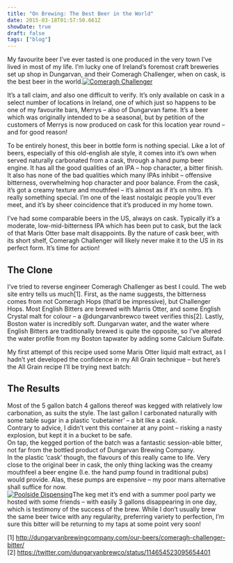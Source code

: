 ```yaml
---
title: "On Brewing: The Best Beer in the World"
date: 2015-03-18T01:57:50.661Z
showDate: true
draft: false
tags: ["blog"]
---
```



My favourite beer I’ve ever tasted is one produced in the very town I’ve lived in most of my life. I’m lucky one of Ireland’s foremost craft breweries set up shop in Dungarvan, and their Comeragh Challenger, when on cask, is the best beer in the world.[![Comeragh Challenger](http://cianclarke.com/blog/wp-content/uploads/2014/08/image-300x225.jpg)](http://cianclarke.com/blog/wp-content/uploads/2014/08/image.jpg)

It’s a tall claim, and also one difficult to verify. It’s only available on cask in a select number of locations in Ireland, one of which just so happens to be one of my favourite bars, Merrys – also of Dungarvan fame. It’s a beer which was originally intended to be a seasonal, but by petition of the customers of Merrys is now produced on cask for this location year round – and for good reason!

To be entirely honest, this beer in bottle form is nothing special. Like a lot of beers, especially of this old-english ale style, it comes into it’s own when served naturally carbonated from a cask, through a hand pump beer engine. It has all the good qualities of an IPA – hop character, a bitter finish. It also has none of the bad qualities which many IPAs inhibit – offensive bitterness, overwhelming hop character and poor balance. From the cask, it’s got a creamy texture and mouthfeel – it’s almost as if it’s on nitro. It’s really something special. I’m one of the least nostalgic people you’ll ever meet, and it’s by sheer coincidence that it’s produced in my home town.

I’ve had some comparable beers in the US, always on cask. Typically it’s a moderate, low-mid-bitterness IPA which has been put to cask, but the lack of that Maris Otter base malt disappoints. By the nature of cask beer, with its short shelf, Comeragh Challenger will likely never make it to the US in its perfect form. It’s time for action!


##  The Clone

I’ve tried to reverse engineer Comeragh Challenger as best I could. The web site entry tells us much[1]. First, as the name suggests, the bitterness comes from not Comeragh Hops (that’d be impressive), but Challenger Hops. Most English Bitters are brewed with Marris Otter, and some English Crystal malt for colour – a @dungarvanbrewco tweet verifies this[2]. Lastly, Boston water is incredibly soft. Dungarvan water, and the water where English Bitters are traditionally brewed is quite the opposite, so I’ve altered the water profile from my Boston tapwater by adding some Calcium Sulfate.

My first attempt of this recipe used some Maris Otter liquid malt extract, as I hadn’t yet developed the confidence in my All Grain technique – but here’s the All Grain recipe I’ll be trying next batch:


##  The Results

Most of the 5 gallon batch 4 gallons thereof was kegged with relatively low carbonation, as suits the style. The last gallon I carbonated naturally with some table sugar in a plastic ‘cubetainer’ – a bit like a cask.  
 Contrary to advice, I didn’t vent this container at any point – risking a nasty explosion, but kept it in a bucket to be safe.  
 On tap, the kegged portion of the batch was a fantastic session-able bitter, not far from the bottled product of Dungarvan Brewing Company.  
 In the plastic ‘cask’ though, the flavours of this really came to life. Very close to the original beer in cask, the only thing lacking was the creamy mouthfeel a beer engine (I.e. the hand pump found in traditional pubs) would provide. Alas, these pumps are expensive – my poor mans alternative shall suffice for now.  
[![Poolside Dispensing](http://cianclarke.com/blog/wp-content/uploads/2014/08/image2-175x300.jpg)](http://cianclarke.com/blog/wp-content/uploads/2014/08/image2.jpg)The keg met it’s end with a summer pool party we hosted with some friends – with easily 3 gallons disappearing in one day, which is testimony of the success of the brew. While I don’t usually brew the same beer twice with any regularity, preferring variety to perfection, I’m sure this bitter will be returning to my taps at some point very soon!

[1] http://dungarvanbrewingcompany.com/our-beers/comeragh-challenger-bitter/  
 [2] https://twitter.com/dungarvanbrewco/status/114654523095654401



